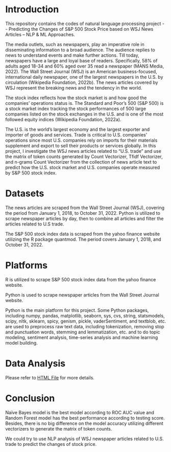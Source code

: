 # Introduction
This repository contains the codes of natural language processing project -- Predicting the Changes of S&P 500 Stock Price based on 
WSJ News Articles – NLP & ML Approaches.

The media outlets, such as newspapers, play an imperative role in disseminating information to a broad audience. The audience replies to news to understand events and make further actions. Till today, newspapers have a large and loyal base of readers. Specifically, 58% of adults aged 18-34 and 60% aged over 35 read a newspaper (MANS Media, 2022). The Wall Street Journal (WSJ) is an American business-focused, international daily newspaper, one of the largest newspapers in the U.S. by circulation (Wikipedia Foundation, 2022b). The news articles covered by WSJ represent the breaking news and the tendency in the world.

The stock index reflects how the stock market is and how good the companies’ operations status is. The Standard and Poor’s 500 (S&P 500) is a stock market index tracking the stock performances of 500 large companies listed on the stock exchanges in the U.S. and is one of the most followed equity indices (Wikipedia Foundation, 2022a).

The U.S. is the world’s largest economy and the largest exporter and importer of goods and services. Trade is critical to U.S. companies’ operations since most U.S. companies rely on imports for their materials supplement and export to sell their products or services globally.
In this project, I investigate the WSJ news articles related to “U.S. trade” and use the matrix of token counts generated by Count Vectorizer, Tfidf Vectorizer, and n-grams Count Vectorizer from the collection of news article text to predict how the U.S. stock market and U.S. companies operate measured by S&P 500 stock index.
 
# Datasets 
The news articles are scraped from the Wall Street Journal (WSJ), covering the period from January 1, 2018, to October 31, 2022. Python is utilized to scrape newspaper articles by day, then to combine all articles and filter the articles related to U.S trade.

The S&P 500 stock index data is scraped from the yahoo finance website utilizing the R package quantmod. The period covers January 1, 2018, and October 31, 2022.

# Platforms
R is utilized to scrape S&P 500 stock index data from the yahoo finance website.

Python is used to scrape newspaper articles from the Wall Street Journal website.

Python is the main platform for this project. Some Python packages, including numpy, pandas, matplotlib, seaborn, sys, cvs, string, statsmodels, scipy, nltk, sklearn, spicy, genism, pickle, vaderSentiment, and textblob, etc. are used to preprocess raw text data, including tokenization, removing stop and punctuation words, stemming and lemmatization, etc. and to do topic modeling, sentiment analysis, time-series analysis and machine learning model building.

# Data Analysis 
Please refer to [HTML File](https://minshimia.github.io/Natural-Language-Processing/BUAN_6342_NLP_Project_Min_Shi.html) for more details.

# Conclusion
Naïve Bayes model is the best model according to ROC AUC value and Random Forest model has the best performance according to testing score. Besides, there is no big difference on the model accuracy utilizing different vectorizers to generate the matrix of token counts.

We could try to use NLP analysis of WSJ newspaper articles related to U.S. trade to predict the changes of stock price.



